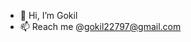 - 👋 Hi, I’m Gokil  
- 📫 Reach me @gokil22797@gmail.com

<!---
gokil7/gokil7 is a ✨ special ✨ repository because its `README.md` (this file) appears on your GitHub profile.
You can click the Preview link to take a look at your changes.
--->
